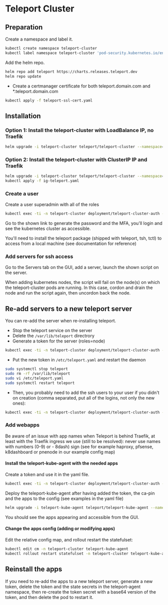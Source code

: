 # Teleport Cluster

## Preparation

Create a namespace and label it.

```bash
kubectl create namespace teleport-cluster
kubectl label namespace teleport-cluster 'pod-security.kubernetes.io/enforce=baseline'
```

Add the helm repo.

```bash
helm repo add teleport https://charts.releases.teleport.dev
helm repo update
```

- Create a certmanager certificate for both teleport.domain.com and *.teleport.domain.com

```bash
kubectl apply -f teleport-ssl-cert.yaml
```

## Installation

### Option 1: Install the teleport-cluster with LoadBalance IP, no Traefik

```bash
helm upgrade -i teleport-cluster teleport/teleport-cluster --namespace=teleport-cluster -f teleport-loadbalancer.yaml
```

### Option 2: Install the teleport-cluster with ClusterIP IP and Traefik

```bash
helm upgrade -i teleport-cluster teleport/teleport-cluster --namespace=teleport-cluster -f teleport-clusterip.yaml
kubectl apply -f ig-teleport.yaml
```

### Create a user

Create a user superadmin with all of the roles

```bash
kubectl exec -ti -n teleport-cluster deployment/teleport-cluster-auth -- tctl users add username --roles=access,editor,auditor --logins=root,ubuntu,nutadmin
```

Go to the shown link to generate the password and the MFA, you'll login and see the kubernetes cluster as accessible.

You'll need to install the teleport package (shipped with teleport, tsh, tctl) to access from a local machine (see documentation for reference)

### Add servers for ssh access

Go to the Servers tab on the GUI, add a server, launch the shown script on the server.

When adding kubernetes nodes, the script will fail on the node(s) on which the teleport-cluster pods are running. In this case, cordon and drain the node and run the script again, then uncordon back the node.

## Re-add servers to a new teleport server

You can re-add the server when re-installing teleport.

- Stop the teleport service on the server
- Delete the `/var/lib/teleport` directrory
- Generate a token for the server (roles=node)

```bash
kubectl exec -ti -n teleport-cluster deployment/teleport-cluster-auth -- tctl tokens add --type=node
```

- Put the new token in `/etc/teleport.yaml` and restart the daemon

```bash
sudo systemctl stop teleport
sudo rm -rf /var/lib/teleport
sudo vi /etc/teleport.yaml
sudo systemctl restart teleport
```

- Then, you probably need to add the ssh users to your user if you didn't on creation (comma separated, put all of the logins, not only the new ones):

```bash
kubectl exec -ti -n teleport-cluster deployment/teleport-cluster-auth -- tctl users update admin --set-logins root,ubuntu,nutadmin
```

### Add webapps

Be aware of an issue with app names when Teleport is behind Traefik, at least with the Traefik ingress we use (still to be resolved): never use names with numbers (0-9) or - 8dash) sign (see for example haproxy, pfsense, k8dashboard or pnenode in our example config map)

#### Install the teleport-kube-agent with the needed apps

Create a token and use it in the yaml file.

```bash
kubectl exec -ti -n teleport-cluster deployment/teleport-cluster-auth -- tctl tokens add --type=app
```

Deploy the teleport-kube-agent after having added the token, the ca-pin and the apps to the config (see examples in the yaml file)

```bash
helm upgrade -i teleport-kube-agent teleport/teleport-kube-agent --namespace teleport-cluster --create-namespace -f teleport-kube-agent-values.yaml
```

You should see the apps appearing and accessible from the GUI.

#### Change the apps config (adding or modifying apps)

Edit the relative config map, and rollout restart the statefulset:

```bash
kubectl edit cm -n teleport-cluster teleport-kube-agent
kubectl rollout restart statefulset -n teleport-cluster teleport-kube-agent
```

## Reinstall the apps

If you need to re-add the apps to a new teleport server, generate a new token, delete the token and the state secrets in the teleport-agent namespace, then re-create the token secret with a base64 version of the token, and then delete the pod to restart it.
